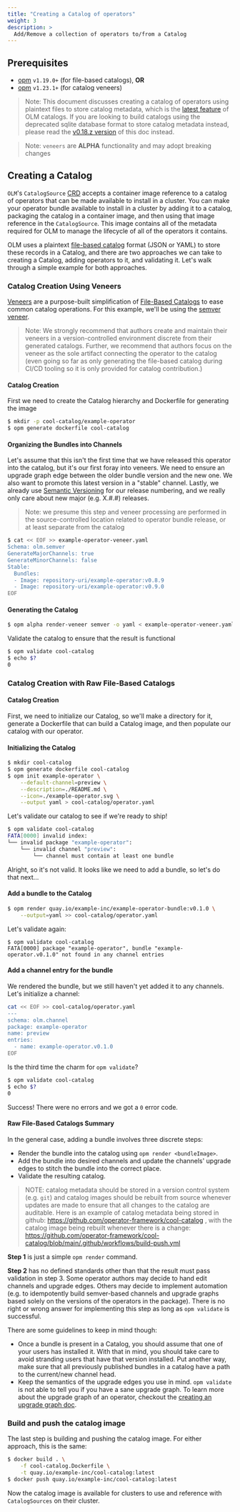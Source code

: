 ```yaml
---
title: "Creating a Catalog of operators"
weight: 3
description: >
  Add/Remove a collection of operators to/from a Catalog
---
```


## Prerequisites

- [opm](https://github.com/operator-framework/operator-registry/releases) `v1.19.0+` (for file-based catalogs), **OR** 
- [opm](https://github.com/operator-framework/operator-registry/releases) `v1.23.1+` (for catalog veneers)

>Note: This document discusses creating a catalog of operators using plaintext files to store catalog metadata, which is the [latest feature][file-based-catalog-spec] of OLM catalogs. If you are looking to build catalogs using the deprecated sqlite database format to store catalog metadata instead, please read the [v0.18.z version][v0.18.z-version] of this doc instead. 

>Note: `veneers` are **ALPHA** functionality and may adopt breaking changes

## Creating a Catalog

`OLM`'s `CatalogSource` [CRD][catalogsource-crd] accepts a container image reference to a catalog of operators that can
be made available to install in a cluster. You can make your operator bundle available to install in a cluster by adding
it to a catalog, packaging the catalog in a container image, and then using that image reference in the `CatalogSource`.
This image contains all of the metadata required for OLM to manage the lifecycle of all of the operators it contains.

OLM uses a plaintext [file-based catalog][file-based-catalog-spec] format (JSON or YAML) to store these records in a Catalog, and there are two approaches we can take to creating a Catalog, adding operators to it, and validating it. 
Let's walk through a simple example for both approaches.

### Catalog Creation Using Veneers
[Veneers][veneers-doc] are a purpose-built simplification of [File-Based Catalogs][file-based-catalog-spec] to ease common catalog operations.  For this example, we'll be using the [semver veneer][semver-veneer-doc].
>Note: We strongly recommend that authors create and maintain their veneers in a version-controlled environment discrete from their generated catalogs.  Further, we recommend that authors focus on the veneer as the sole artifact connecting the operator to the catalog (even going so far as only generating the file-based catalog during CI/CD tooling so it is only provided for catalog contribution.)

#### Catalog Creation
First we need to create the Catalog hierarchy and Dockerfile for generating the image
```sh
$ mkdir -p cool-catalog/example-operator
$ opm generate dockerfile cool-catalog
```

#### Organizing the Bundles into Channels

Let's assume that this isn't the first time that we have released this operator into the catalog, but it's our first foray into veneers.  We need to ensure an upgrade graph edge between the older bundle version and the new one.  We also want to promote this latest version in a "stable" channel.  Lastly, we already use [Semantic Versioning](https://semver.org) for our release numbering, and we really only care about new major (e.g. X.\#.\#) releases. 

>Note: we presume this step and veneer processing are performed in the source-controlled location related to operator bundle release, or at least separate from the catalog

```sh
$ cat << EOF >> example-operator-veneer.yaml
Schema: olm.semver
GenerateMajorChannels: true
GenerateMinorChannels: false
Stable:
  Bundles:
  - Image: repository-uri/example-operator:v0.8.9
  - Image: repository-uri/example-operator:v0.9.0
EOF
```

#### Generating the Catalog

```sh
$ opm alpha render-veneer semver -o yaml < example-operator-veneer.yaml > cool-catalog/catalog.yaml
```

Validate the catalog to ensure that the result is functional

```sh
$ opm validate cool-catalog
$ echo $?
0
```


### Catalog Creation with Raw File-Based Catalogs



#### Catalog Creation
First, we need to initialize our Catalog, so we'll make a directory for it, generate a Dockerfile that can build a Catalog
image, and then populate our catalog with our operator.


#### Initializing the Catalog
```sh
$ mkdir cool-catalog
$ opm generate dockerfile cool-catalog
$ opm init example-operator \
    --default-channel=preview \
    --description=./README.md \
    --icon=./example-operator.svg \
    --output yaml > cool-catalog/operator.yaml
```

Let's validate our catalog to see if we're ready to ship!
```sh
$ opm validate cool-catalog
FATA[0000] invalid index:
└── invalid package "example-operator":
    └── invalid channel "preview":
        └── channel must contain at least one bundle
```

Alright, so it's not valid. It looks like we need to add a bundle, so let's do
that next...

#### Add a bundle to the Catalog

```sh
$ opm render quay.io/example-inc/example-operator-bundle:v0.1.0 \
    --output=yaml >> cool-catalog/operator.yaml
```

Let's validate again:
```
$ opm validate cool-catalog
FATA[0000] package "example-operator", bundle "example-operator.v0.1.0" not found in any channel entries
```

#### Add a channel entry for the bundle

We rendered the bundle, but we still haven't yet added it to any channels.
Let's initialize a channel:
```sh
cat << EOF >> cool-catalog/operator.yaml
---
schema: olm.channel
package: example-operator
name: preview
entries:
  - name: example-operator.v0.1.0
EOF
```

Is the third time the charm for `opm validate`?

```sh
$ opm validate cool-catalog
$ echo $?
0
```

Success! There were no errors and we got a `0` error code.

#### Raw File-Based Catalogs Summary
In the general case, adding a bundle involves three discrete steps:
- Render the bundle into the catalog using `opm render <bundleImage>`.
- Add the bundle into desired channels and update the channels' upgrade edges
  to stitch the bundle into the correct place.
- Validate the resulting catalog.

> NOTE: catalog metadata should be stored in a version control system (e.g. `git`) and catalog images should be rebuilt from source
whenever updates are made to ensure that all changes to the catalog are auditable. Here is an example of catalog metadata being stored 
in github: https://github.com/operator-framework/cool-catalog , with the catalog image being rebuilt whenever there is a change: 
https://github.com/operator-framework/cool-catalog/blob/main/.github/workflows/build-push.yml

**Step 1** is just a simple `opm render` command.

**Step 2** has no defined standards other than that the result must pass validation in step 3. Some operator authors may
decide to hand edit channels and upgrade edges. Others may decide to implement automation (e.g. to idempotently
build semver-based channels and upgrade graphs based solely on the versions of the operators in the package). There is
no right or wrong answer for implementing this step as long as `opm validate` is successful.

There are some guidelines to keep in mind though:
- Once a bundle is present in a Catalog, you should assume that one of your users has installed it. With that in mind,
  you should take care to avoid stranding users that have that version installed. Put another way, make sure that
  all previously published bundles in a catalog have a path to the current/new channel head.
- Keep the semantics of the upgrade edges you use in mind. `opm validate` is not able to tell you if you have a sane
  upgrade graph. To learn more about the upgrade graph of an operator, checkout the
  [creating an upgrade graph doc][upgrade-graph-doc].

### Build and push the catalog image

The last step is building and pushing the catalog image.  For either approach, this is the same:

```sh
$ docker build . \
    -f cool-catalog.Dockerfile \
    -t quay.io/example-inc/cool-catalog:latest
$ docker push quay.io/example-inc/cool-catalog:latest
```

Now the catalog image is available for clusters to use and reference with `CatalogSources` on their cluster.

[catalogsource-crd]: /docs/concepts/crds/catalogsource
[file-based-catalog-spec]: /docs/reference/file-based-catalogs
[veneers-doc]: /docs/reference/veneers
[semver-veneer-doc]: /docs/reference/veneers#semver-veneer
[upgrade-graph-doc]: /docs/concepts/olm-architecture/operator-catalog/creating-an-update-graph
[v0.18.z-version]:  https://v0-18-z.olm.operatorframework.io/docs/tasks/make-index-available-on-cluster/
